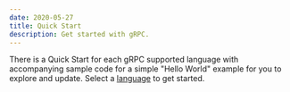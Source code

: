 ```yaml
---
date: 2020-05-27
title: Quick Start
description: Get started with gRPC.
---
```


There is a Quick Start for each gRPC supported language with accompanying sample
code for a simple "Hello World" example for you to explore and update. Select a
[language](/docs/languages) to get started.
